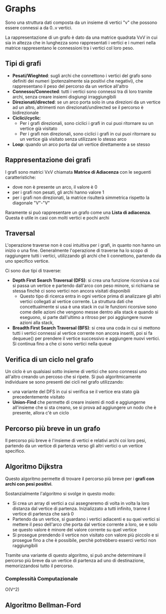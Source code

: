 # Graphs

Sono una struttura dati composta da un insieme di vertici "v" che possono essere connessi a da 0..v vertici.

La rappresentazione di un grafo è dato da una matrice quadrata VxV in cui sia in altezza che in lunghezza sono rappresentati i vertici e i numeri nella matrice rappresentano le connessioni tra i vertici col loro peso.

## Tipi di grafi

- **Pesati/Wieghted**: sugli archi che connettono i vertici del grafo sono definiti dei numeri (potenzalmente sia positivi che negativi), che rappresentano il peso del percorso da un vertice all'altro
- **Connesso/Connected**: tutti i vertici sono connessi tra di loro tramite archi, senza creare insiemi disgiungi irraggiungibili
- **Direzionati/directed**: se un arco porta solo in una direzioni da un vertice ad un altro, altrimenti non direzionati/undirected se il percorso è bidirezionale
- **Ciclici/cyclic**:
  - Per i grafi direzionali, sono ciclici i grafi in cui puoi ritornare su un vertice già visitato
  - Per i grafi non direzionali, sono ciclici i grafi in cui puoi ritornare su un vertice già visitato senza utilizzare lo stesso arco
- **Loop**: quando un arco porta dal un vertice direttamente a se stesso

## Rappresentazione dei grafi

I grafi sono matrici VxV chiamata **Matrice di Adiacenza** con le seguenti caratteristiche:

- dove non è presente un arco, il valore è 0
- per i grafi non pesati, gli archi hanno valore 1
- per i grafi non direzionati, la matrice risulterà simmetrica rispetto la diagonale "V"-"V"

Raramente si può rappresentare un grafo come una **Lista di adiacenza**. Questa è utile in casi con molti vertici e pochi archi

## Traversal

L'operazione traverse non è cosi intuitiva per i grafi, in quanto non hanno un inizio o una fine. Generalmente l'operazione di traverse ha lo scopo di raggiungere tutti i vertici, utilizzando gli archi che li connettono, partendo da uno specifico vertice.

Ci sono due tipi di traverse:

- **Depth First Search Traversal (DFS)**: si crea una funzione ricorsiva a cui si passa un vertice e partendo dall'arco con peso minore, si richiama se stessa finchè ci sono vertici non ancora visitati disponibili
  - Questo tipo di ricerca entra in ogni vertice prima di analizzare gli altri vertici collegati al vertice corrente. La struttura dati che concettualmente si usa è una stack in cui le funzioni ricorsive sono come delle azioni che vengono messe dentro alla stack e quando si eseguono, si parte dall'ultimo a ritroso per poi aggiungere nuove azioni alla stack,
- **Breadth First Search Traversal (BFS)**: si crea una coda in cui si mettono tutti i vertici connessi al vertice corrente non ancora inseriti, poi si fa dequeue() per prendere il vertice successivo e aggiungere nuovi vertici. Si continua fino a che ci sono vertici nella queue

## Verifica di un ciclo nel grafo

Un ciclo è un qualsiasi sotto insieme di vertici che sono connessi uno all'altro creando un percoso che si ripete.
Si può algoritmicamente individuare se sono presenti dei cicli nel grafo utilizzando:

- una variante del DFS in cui si verifica se il vertice era stato già precedentemente visitato
- **Union-Find** che permette di creare insiemi di nodi e aggiungerne all'insieme che si sta creano, se si prova ad aggiungere un nodo che è presente, allora c'è un ciclo

## Percorso più breve in un grafo

Il percorso più breve è l'insieme di vertici e relativi archi coi loro pesi, partendo da un vertice di partenza verso gli altri vertici o un vertice specifico.

## Algoritmo Dijkstra

Questo algoritmo permette di trovare il percorso più breve per i **grafi con archi con pesi positivi**.

Sostanzialmente l'algoritmo si svolge in questo modo:

- Si crea un array di vertici a cui assegneremo di volta in volta la loro distanza dal vertice di partenza. Inizializzato a tutti infinito, tranne il vertice di partenza che sarà 0
- Partendo da un vertice, si guardano i vertici adiacenti e su quei vertici si mettere il peso dell'arco che porta dal vertice corrente a loro, se e solo se questo valore è minore del valore corrente su quel vertice
- Si prosegue prendendo il vertice non visitato con valore più piccolo e si prosegue fino a che è possibile, perchè potrebbero esserci vertici non raggiungibili

Tramite una variante di questo algoritmo, si può anche determinare il percorso più breve da un vertice di partenza ad uno di destinazione, memorizzandosi tutto il percorso.

### Complessità Computazionale

O(V^2)

## Algoritmo Bellman-Ford
